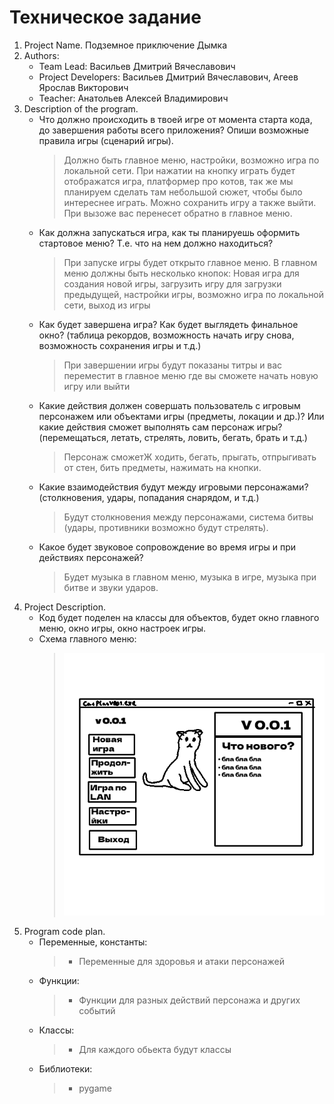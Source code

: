 # Техническое задание


1. Project Name. Подземное приключение Дымка
2. Authors:
   - Team Lead: Васильев Дмитрий Вячеславович
   - Project Developers: Васильев Дмитрий Вячеславович, Агеев Ярослав Викторович
   - Teacher: Анатольев Алексей Владимирович
3. Description of the program.
   - Что должно происходить в твоей игре от момента старта кода, до завершения работы всего приложения? Опиши возможные правила игры (сценарий игры).
       > Должно быть главное меню, настройки, возможно игра по локальной сети. При нажатии на кнопку играть будет отображатся игра, платформер про котов, так же мы планируем сделать там небольшой сюжет, чтобы было интереснее играть. Можно сохранить игру а также выйти. При вызоже вас перенесет обратно в главное меню.
   - Как должна запускаться игра, как ты планируешь оформить стартовое меню? Т.е. что на нем должно находиться?
       > При запуске игры будет открыто главное меню. В главном меню должны быть несколько кнопок: Новая игра для создания новой игры, загрузить игру для загрузки предыдущей, настройки игры, возможно игра по локальной сети, выход из игры
   - Как будет завершена игра? Как будет выглядеть финальное окно? (таблица рекордов, возможность начать игру снова, возможность сохранения игры и т.д.)
       > При завершении игры будут показаны титры и вас переместит в главное меню где вы сможете начать новую игру или выйти
   - Какие действия должен совершать пользователь с игровым персонажем или объектами игры (предметы, локации и др.)? Или какие действия сможет выполнять сам персонаж игры? (перемещаться, летать, стрелять, ловить, бегать, брать и т.д.)
       > Персонаж сможетЖ ходить, бегать, прыгать, отпрыгивать от стен, бить предметы, нажимать на кнопки.
   - Какие взаимодействия будут между игровыми персонажами? (столкновения, удары, попадания снарядом, и т.д.)
       > Будут столкновения между персонажами, система битвы (удары, противники возможно будут стрелять).
   - Какое будет звуковое сопровождение во время игры и при действиях персонажей?
       > Будет музыка в главном меню, музыка в игре, музыка при битве и звуки ударов.
4. Project Description.
   - Код будет поделен на классы для объектов, будет окно главного меню, окно игры, окно настроек игры.
   - Схема главного меню:
       > ![схема_главное_меню.png](схема_главное_меню.png)
5. Program code plan.
   - Переменные, константы:
       > - Переменные для здоровья и атаки персонажей
   - Функции:
       > - Функции для разных действий персонажа и других событий
   - Классы:
       > - Для каждого обьекта будут классы
   - Библиотеки:
       > - pygame
